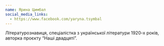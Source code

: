 ```yaml
---
name: Ярина Цимбал
social_media_links:
  - https://www.facebook.com/yaryna.tsymbal
---
```


Літературознавиця, спеціалістка з української літератури 1920-х років, авторка
проєкту “Наші двадцяті”.
